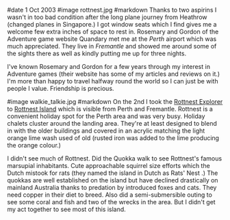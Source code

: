 #date 1 Oct 2003
#image rottnest.jpg
#markdown
Thanks to two aspirins I wasn't in too bad condition after the long plane journey from Heathrow (changed planes in Singapore.) I got window seats which I find gives me a welcome few extra inches of space to rest in. Rosemary and Gordon of the Adventure game website Quandary met me at the *Perth* airport which was much appreciated. They live in *Fremantle* and showed me around some of the sights there as well as kindly putting me up for three nights.

I've known Rosemary and Gordon for a few years through my interest in Adventure games (their website has some of my articles and reviews on it.) I'm more than happy to travel halfway round the world so I can just be with people I value. Friendship is precious.

#image walkie_talkie.jpg
#markdown
On the 2nd I took the [Rottnest Explorer](https://www.rottnestexpress.com.au/) to
[Rottnest Island](http://www.rottnestisland.com/) which is visible from Perth and Fremantle. Rottnest is a convenient holiday spot for the Perth area and was very busy. Holiday chalets cluster around the landing area. They're at least designed to blend in with the older buildings and covered in an acrylic matching the light orange lime wash used of old (rusted iron was added to the lime producing the orange colour.)

I didn't see much of Rottnest. Did the Quokka walk to see Rottnest's famous marsupial inhabitants. Cute approachable squirrel size efforts which the Dutch mistook for rats (they named the island in Dutch as Rats' Nest .) The quokkas are well established on the island but have declined drastically on mainland Australia thanks to predation by introduced foxes and cats. They need copper in their diet to breed.  Also did a semi-submersible outing to see some coral and fish and two of the wrecks in the area. But I didn't get my act together to see most of this island.

